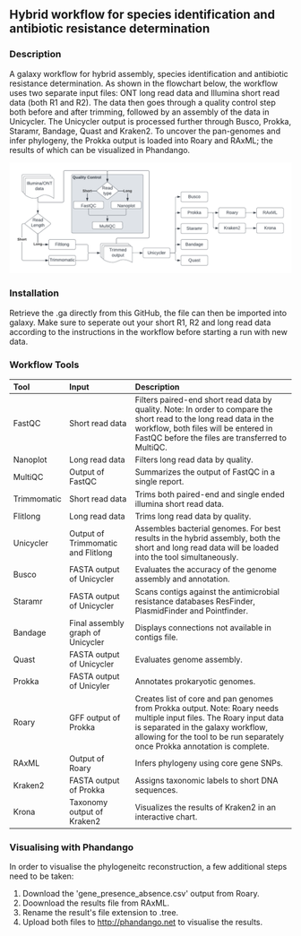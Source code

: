 ## Hybrid workflow for species identification and antibiotic resistance determination

### Description
A galaxy workflow for hybrid assembly, species identification and antibiotic resistance determination. As shown in the flowchart below, the workflow uses two separate input files: ONT long read data and Illumina short read data (both R1 and R2). The data then goes through a quality control step both before and after trimming, followed by an assembly of the data in Unicycler. The Unicycler output is processed further through Busco, Prokka, Staramr, Bandage, Quast and Kraken2. To uncover the pan-genomes and infer phylogeny, the Prokka output is loaded into Roary and RAxML; the results of which can be visualized in Phandango. 

![alt text](https://github.com/LonnekeW/Hybrid_Galaxy_Workflow/blob/main/assets/flowchart.png "Workflow Flowchart")

### Installation
Retrieve the .ga directly from this GitHub, the file can then be imported into galaxy. Make sure to seperate out your short R1, R2 and long read data according to the instructions in the workflow before starting a run with new data.<br>

### Workflow Tools
| **Tool**        | **Input**                              | **Description**                                                           |
| :---            | :---                                   | :---                                                                      |
| FastQC          | Short read data                        | Filters paired-end short read data by quality. Note: In order to compare the short read to the long read data in the workflow, both files will be entered in FastQC before the files are transferred to MultiQC.                                |
| Nanoplot        | Long read data                         | Filters long read data by quality.                                        |
| MultiQC         | Output of FastQC                       | Summarizes the output of FastQC in a single report.                       |
| Trimmomatic     | Short read data                        | Trims both paired-end and single ended illumina short read data.          |
| Flitlong        | Long read data                         | Trims long read data by quality.                                          |
| Unicycler       | Output of Trimmomatic and Flitlong     | Assembles bacterial genomes. For best results in the hybrid assembly, both the short and long read data will be loaded into the tool simultaneously.                                                                                           |
| Busco           | FASTA output of Unicycler              | Evaluates the accuracy of the genome assembly and annotation.             |
| Staramr         | FASTA output of Unicycler              | Scans contigs against the antimicrobial resistance databases ResFinder, PlasmidFinder and Pointfinder.                                                                                                                                            |
| Bandage         | Final assembly graph of Unicycler      | Displays connections not available in contigs file.                       |
| Quast           | FASTA output of Unicycler              | Evaluates genome assembly.                                                |
| Prokka          | FASTA output of Unicyler               | Annotates prokaryotic genomes.                                            |
| Roary           | GFF output of Prokka                   | Creates list of core and pan genomes from Prokka output. Note: Roary needs multiple input files. The Roary input data is separated in the galaxy workflow, allowing for the tool to be run separately once Prokka annotation is complete.          |
| RAxML           | Output of Roary                        | Infers phylogeny using core gene SNPs.                                    |
| Kraken2         | FASTA output of Prokka                 | Assigns taxonomic labels to short DNA sequences.                          |
| Krona           | Taxonomy output of Kraken2             | Visualizes the results of Kraken2 in an interactive chart.                | <br>

### Visualising with Phandango
In order to visualise the phylogeneitc reconstruction, a few additional steps need to be taken:
1. Download the 'gene_presence_absence.csv' output from Roary.
2. Doownload the results file from RAxML.
3. Rename the result's file extension to .tree.
4. Upload both files to http://phandango.net to visualise the results.
